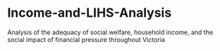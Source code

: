 # Income-and-LIHS-Analysis
Analysis of the adequacy of social welfare, household income, and the social impact of financial pressure throughout Victoria
